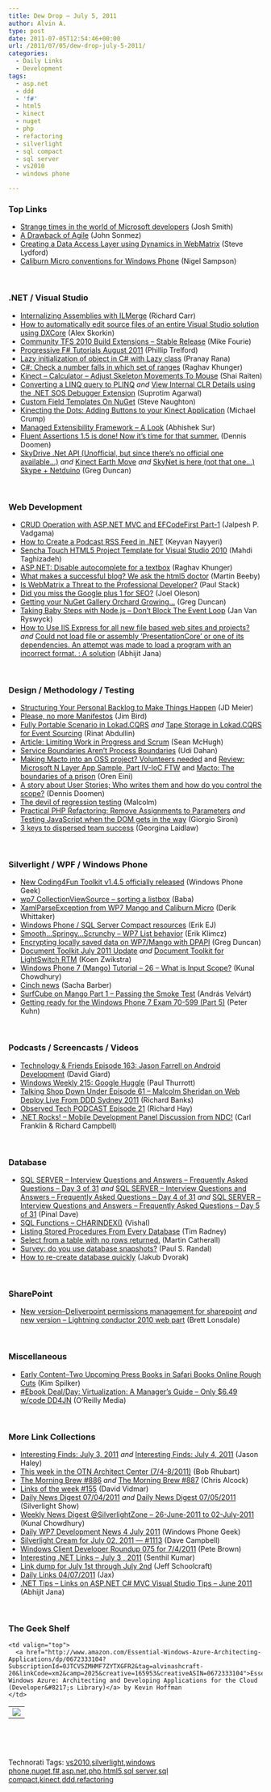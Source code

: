 ```yaml
---
title: Dew Drop – July 5, 2011
author: Alvin A.
type: post
date: 2011-07-05T12:54:46+00:00
url: /2011/07/05/dew-drop-july-5-2011/
categories:
  - Daily Links
  - Development
tags:
  - asp.net
  - ddd
  - 'f#'
  - html5
  - kinect
  - nuget
  - php
  - refactoring
  - silverlight
  - sql compact
  - sql server
  - vs2010
  - windows phone

---
```

### <a name="top"></a>Top Links

  * [Strange times in the world of Microsoft developers][1] (Josh Smith)
  * [A Drawback of Agile][2] (John Sonmez)
  * [Creating a Data Access Layer using Dynamics in WebMatrix][3] (Steve Lydford)
  * [Caliburn Micro conventions for Windows Phone][4] (Nigel Sampson)

&#160;

### <a name="dotnet"></a>.NET / Visual Studio

  * [Internalizing Assemblies with ILMerge][5] (Richard Carr)
  * [How to automatically edit source files of an entire Visual Studio solution using DXCore][6] (Alex Skorkin)
  * [Community TFS 2010 Build Extensions – Stable Release][7] (Mike Fourie)
  * [Progressive F# Tutorials August 2011][8] (Phillip Trelford)
  * [Lazy initialization of object in C# with Lazy class][9] (Pranay Rana)
  * [C#: Check a number falls in which set of ranges][10] (Raghav Khunger)
  * [Kinect – Calculator – Adjust Skeleton Movements To Mouse][11] (Shai Raiten)
  * [Converting a LINQ query to PLINQ][12] _and_ [View Internal CLR Details using the .NET SOS Debugger Extension][13] (Suprotim Agarwal)
  * [Custom Field Templates On NuGet][14] (Steve Naughton)
  * [Kinecting the Dots: Adding Buttons to your Kinect Application][15] (Michael Crump)
  * [Managed Extensibility Framework &#8211; A Look][16] (Abhishek Sur)
  * [Fluent Assertions 1.5 is done! Now it&#8217;s time for that summer.][17] (Dennis Doomen)
  * [SkyDrive .Net API (Unofficial, but since there&#8217;s no official one available&#8230;)][18] _and_ [Kinect Earth Move][19] _and_ [SkyNet is here (not that one&#8230;) Skype + Netduino][20] (Greg Duncan)

&#160;

### <a name="web"></a>Web Development

  * [CRUD Operation with ASP.NET MVC and EFCodeFirst Part-1][21] (Jalpesh P. Vadgama)
  * [How to Create a Podcast RSS Feed in .NET][22] (Keyvan Nayyeri)
  * [Sencha Touch HTML5 Project Template for Visual Studio 2010][23] (Mahdi Taghizadeh)
  * [ASP.NET: Disable autocomplete for a textbox][24] (Raghav Khunger)
  * [What makes a successful blog? We ask the html5 doctor][25] (Martin Beeby)
  * [Is WebMatrix a Threat to the Professional Developer?][26] (Paul Stack)
  * [Did you miss the Google plus 1 for SEO?][27] (Joel Oleson)
  * [Getting your NuGet Gallery Orchard Growing&#8230;][28] (Greg Duncan)
  * [Taking Baby Steps with Node.js – Don’t Block The Event Loop][29] (Jan Van Ryswyck)
  * <a href="http://dailydotnettips.com/2011/07/05/how-to-use-iis-express-for-all-new-file-based-web-sites-and-projects/" target="_blank">How to Use IIS Express for all new file based web sites and projects?</a> _and_ [Could not load file or assembly ‘PresentationCore’ or one of its dependencies. An attempt was made to load a program with an incorrect format. : A solution][30] (Abhijit Jana)

&#160;

### <a name="design"></a>Design / Methodology / Testing

  * [Structuring Your Personal Backlog to Make Things Happen][31] (JD Meier)
  * [Please, no more Manifestos][32] (Jim Bird)
  * [Fully Portable Scenario in Lokad.CQRS][33] _and_ [Tape Storage in Lokad.CQRS for Event Sourcing][34] (Rinat Abdullin)
  * [Article: Limiting Work in Progress and Scrum][35] (Sean McHugh)
  * [Service Boundaries Aren’t Process Boundaries][36] (Udi Dahan)
  * [Making Macto into an OSS project? Volunteers needed][37] and [Review: Microsoft N Layer App Sample, Part IV-IoC FTW][38] and [Macto: The boundaries of a prison][39] (Oren Eini)
  * [A story about User Stories; Who writes them and how do you control the scope?][40] (Dennis Doomen)
  * [The devil of regression testing][41] (Malcolm)
  * [Practical PHP Refactoring: Remove Assignments to Parameters][42] _and_ [Testing JavaScript when the DOM gets in the way][43] (Giorgio Sironi)
  * <a href="http://gigaom.com/collaboration/3-keys-to-dispersed-team-success/" target="_blank">3 keys to dispersed team success</a> (Georgina Laidlaw)

&#160;

### <a name="silverlight"></a>Silverlight / WPF / Windows Phone

  * [New Coding4Fun Toolkit v1.4.5 officially released][44] (Windows Phone Geek)
  * [wp7 CollectionViewSource – sorting a listbox][45] (Baba)
  * [XamlParseException from WP7 Mango and Caliburn.Micro][46] (Derik Whittaker)
  * [Windows Phone / SQL Server Compact resources][47] (Erik EJ)
  * [Smooth…Springy…Scrunchy – WP7 List behavior][48] (Erik Klimcz)
  * [Encrypting locally saved data on WP7/Mango with DPAPI][49] (Greg Duncan)
  * [Document Toolkit July 2011 Update][50] _and_ [Document Toolkit for LightSwitch RTM][51] (Koen Zwikstra)
  * [Windows Phone 7 (Mango) Tutorial &#8211; 26 &#8211; What is Input Scope?][52] (Kunal Chowdhury)
  * [Cinch news][53] (Sacha Barber)
  * [SurfCube on Mango Part 1 – Passing the Smoke Test][54] (András Velvárt)
  * <a href="http://feedproxy.google.com/~r/silverlightshow/~3/4KFwTlcsj-c/Getting-ready-for-the-Windows-Phone-7-Exam-70-599-Part-5.aspx" target="_blank">Getting ready for the Windows Phone 7 Exam 70-599 (Part 5)</a> (Peter Kuhn)

&#160;

### <a name="podcasts"></a>Podcasts / Screencasts / Videos

  * <a href="http://feedproxy.google.com/~r/TechnologyAndFriends/~3/ewC3Lke6itw/tf163.aspx" target="_blank">Technology & Friends Episode 163: Jason Farrell on Android Development</a> (David Giard)
  * [Windows Weekly 215: Google Huggle][55] (Paul Thurrott)
  * <a href="http://feedproxy.google.com/~r/TalkingShopDownUnder/~3/-1eE-yqTTHg/episode-61-malcolm-sheridan-on-web.html" target="_blank">Talking Shop Down Under Episode 61 &#8211; Malcolm Sheridan on Web Deploy Live From DDD Sydney 2011</a> (Richard Banks)
  * [Observed Tech PODCAST Episode 21][56] (Richard Hay)
  * <a href="http://www.dotnetrocks.com/default.aspx?ShowNum=677" target="_blank">.NET Rocks! &#8211; Mobile Development Panel Discussion from NDC!</a> (Carl Franklin & Richard Campbell)

&#160;

### <a name="db"></a>Database

  * [SQL SERVER – Interview Questions and Answers – Frequently Asked Questions – Day 3 of 31][57] _and_ [SQL SERVER – Interview Questions and Answers – Frequently Asked Questions – Day 4 of 31][58] _and_ [SQL SERVER – Interview Questions and Answers – Frequently Asked Questions – Day 5 of 31][59] (Pinal Dave)
  * [SQL Functions – CHARINDEX()][60] (Vishal)
  * [Listing Stored Procedures From Every Database][61] (Tim Radney)
  * [Select from a table with no rows returned.][62] (Martin Catherall)
  * [Survey: do you use database snapshots?][63] (Paul S. Randal)
  * [How to re-create database quickly][64] (Jakub Dvorak)

&#160;

### <a name="sp"></a>SharePoint

  * [New version–Deliverpoint permissions management for sharepoint][65] _and_ [new version &#8211; Lightning conductor 2010 web part][66] (Brett Lonsdale)

&#160;

### <a name="misc"></a>Miscellaneous

  * [Early Content–Two Upcoming Press Books in Safari Books Online Rough Cuts][67] (Kim Spilker)
  * [#Ebook Deal/Day: Virtualization: A Manager&#8217;s Guide &#8211; Only $6.49 w/code DD4JN][68] (O&#8217;Reilly Media)

&#160;

### <a name="links"></a>More Link Collections

  * [Interesting Finds: July 3, 2011][69] _and_ [Interesting Finds: July 4, 2011][70] (Jason Haley)
  * [This week in the OTN Architect Center (7/4-8/2011)][71] (Bob Rhubart)
  * [The Morning Brew #886][72] _and_ [The Morning Brew #887][73] (Chris Alcock)
  * [Links of the week #155][74] (David Vidmar)
  * [Daily News Digest 07/04/2011][75] _and_ [Daily News Digest 07/05/2011][76] (Silverlight Show)
  * [Weekly News Digest @SilverlightZone &#8211; 26-June-2011 to 02-July-2011][77] (Kunal Chowdhury)
  * [Daily WP7 Development News 4 July 2011][78] (Windows Phone Geek)
  * [Silverlight Cream for July 02, 2011 &#8212; #1113][79] (Dave Campbell)
  * [Windows Client Developer Roundup 075 for 7/4/2011][80] (Pete Brown)
  * [Interesting .NET Links – July 3 , 2011][81] (Senthil Kumar)
  * [Link dump for July 1st through July 2nd][82] (Jeff Schoolcraft)
  * [Daily Links 04/07/2011][83] (Jax)
  * [.NET Tips – Links on ASP.NET C# MVC Visual Studio Tips – June 2011][84] (Abhijit Jana)

&#160;

### <a name="shelf"></a>The Geek Shelf

<table border="0" cellspacing="0" cellpadding="0">
  <tr>
    <td>
      <img data-recalc-dims="1" decoding="async" src="https://i0.wp.com/ecx.images-amazon.com/images/I/51HsD2X9goL._SL160_.jpg?w=660" />
    </td>
    
    <td valign="top">
      <a href="http://www.amazon.com/Essential-Windows-Azure-Architecting-Applications/dp/0672333104?SubscriptionId=0JTCV5ZMHMF7ZYTXGFR2&tag=alvinashcraft-20&linkCode=xm2&camp=2025&creative=165953&creativeASIN=0672333104">Essential Windows Azure: Architecting and Developing Applications for the Cloud (Developer&#8217;s Library)</a> by Kevin Hoffman
    </td>
  </tr>
</table>

&#160;

<div style="padding-bottom: 0px; margin: 0px; padding-left: 0px; padding-right: 0px; display: inline; float: none; padding-top: 0px" id="scid:C16BAC14-9A3D-4c50-9394-FBFEF7A93539:86fd6ec8-14a0-443c-bf11-a406b6e77135" class="wlWriterEditableSmartContent">
  <!--dotnetkickit-->
</div>

&#160;

<div style="padding-bottom: 0px; margin: 0px; padding-left: 0px; padding-right: 0px; display: inline; float: none; padding-top: 0px" id="scid:0767317B-992E-4b12-91E0-4F059A8CECA8:94e68b69-73db-47c8-8664-dfd0585ae044" class="wlWriterEditableSmartContent">
  Technorati Tags: <a href="http://technorati.com/tags/vs2010" rel="tag">vs2010</a>,<a href="http://technorati.com/tags/silverlight" rel="tag">silverlight</a>,<a href="http://technorati.com/tags/windows+phone" rel="tag">windows phone</a>,<a href="http://technorati.com/tags/nuget" rel="tag">nuget</a>,<a href="http://technorati.com/tags/f%23" rel="tag">f#</a>,<a href="http://technorati.com/tags/asp.net" rel="tag">asp.net</a>,<a href="http://technorati.com/tags/php" rel="tag">php</a>,<a href="http://technorati.com/tags/html5" rel="tag">html5</a>,<a href="http://technorati.com/tags/sql+server" rel="tag">sql server</a>,<a href="http://technorati.com/tags/sql+compact" rel="tag">sql compact</a>,<a href="http://technorati.com/tags/kinect" rel="tag">kinect</a>,<a href="http://technorati.com/tags/ddd" rel="tag">ddd</a>,<a href="http://technorati.com/tags/refactoring" rel="tag">refactoring</a>
</div>

 [1]: http://joshsmithonwpf.wordpress.com/2011/07/02/strange-times-in-the-world-of-microsoft-developers/
 [2]: http://simpleprogrammer.com/2011/07/03/a-drawback-of-agile/
 [3]: http://feeds.dzone.com/~r/zones/dotnet/~3/ejs2s2Q6JpI/creating-data-access-layer
 [4]: http://compiledexperience.com/blog/posts/caliburn-micro-conventions-for-windows-phone
 [5]: http://feedproxy.google.com/~r/BlackwaspLatestAdditions/~3/iYRP9SEdfog/ILMergeInternalize.aspx
 [6]: http://www.skorkin.com/2011/07/how-to-automatically-edit-source-files-of-an-entire-visual-studio-solution-using-dxcore/
 [7]: http://mikefourie.wordpress.com/2011/07/04/community-tfs-2010-build-extensions-stable-release/
 [8]: http://www.trelford.com/blog/post/ProgFSharp.aspx
 [9]: http://pranayamr.blogspot.com/2011/07/lazy-inialization.html
 [10]: http://www.codeasp.net/blogs/raghav_khunger/microsoft-net/1759/c-check-a-number-falls-in-which-set-of-ranges
 [11]: http://feedproxy.google.com/~r/ShaiRaiten/~3/9TNmAGmtYY0/kinect-calculator-adjust-skeleton-movements-to-mouse.aspx
 [12]: http://feedproxy.google.com/~r/netCurryRecentArticles/~3/HuLSusSDnnQ/ShowArticle.aspx
 [13]: http://feedproxy.google.com/~r/netCurryRecentArticles/~3/j13zOttuUis/ShowArticle.aspx
 [14]: http://feedproxy.google.com/~r/notaclue/IYRx/~3/IueOYgH6JNg/custom-field-templates-on-nuget.html
 [15]: http://feedproxy.google.com/~r/MichaelCrump/~3/BbXv0fVRMDM/kinecting-the-dots-adding-buttons-to-your-kinect-application.aspx
 [16]: http://feedproxy.google.com/~r/abhisheksur/WTgI/~3/XDyCiPRvCJI/managed-extensibility-framework-look.html
 [17]: http://www.dennisdoomen.net/2011/07/fluent-assertions-15-is-done-now-it.html
 [18]: http://coolthingoftheday.blogspot.com/2011/07/skydrive-net-api-unofficial-but-since.html
 [19]: http://channel9.msdn.com/coding4fun/kinect/Kinect-Earth-Move
 [20]: http://channel9.msdn.com/coding4fun/blog/SkyNet-is-here-not-that-one-Skype--Netduino
 [21]: http://feedproxy.google.com/~r/blogspot/DotNetJalps/~3/Fi7M--nXgws/crud-operation-with-aspnet-mvc-and.html
 [22]: http://www.nayyeri.net/how-to-create-a-podcast-rss-feed-in-net
 [23]: http://feedproxy.google.com/~r/MahdiTaghizadeh/~3/Yg-fe0AhhV8/
 [24]: http://www.codeasp.net/blogs/raghav_khunger/microsoft-net/1760/asp-net-disable-autocomplete-for-a-textbox
 [25]: http://feedproxy.google.com/~r/ubelly/~3/pXxSm6kUWWA/
 [26]: http://feeds.dzone.com/~r/zones/dotnet/~3/Gq0vifKLC_k/webmatrix-threat-professional
 [27]: http://feedproxy.google.com/~r/JoelsSharepointLand/~3/KLWNrJbn88M/ViewPost.aspx
 [28]: http://coolthingoftheday.blogspot.com/2011/07/getting-your-nuget-gallery-orchard.html
 [29]: http://feedproxy.google.com/~r/ElegantCode/~3/V07Q0JO_-cU/
 [30]: http://dailydotnettips.com/2011/07/03/could-not-load-file-or-assembly-presentationcore-or-one-of-its-dependencies-an-attempt-was-made-to-load-a-program-with-an-incorrect-format-a-solution/
 [31]: http://feedproxy.google.com/~r/jmeier/~3/umnqcPEOrwI/structuring-your-personal-backlog-to-make-things-happen.aspx
 [32]: http://feeds.dzone.com/~r/zones/agile/~3/ebUIGd32h7Y/please-no-more-manifestos
 [33]: http://feeds.abdullin.com/~r/RinatAbdullin/~3/XYRqQuWHs84/fully-portable-scenario-in-lokadcqrs.html
 [34]: http://feeds.abdullin.com/~r/RinatAbdullin/~3/7vOZxeYIhf8/tape-storage-in-lokadcqrs-for-event-sourcing.html
 [35]: http://www.infoq.com/articles/limit-wip-scrum
 [36]: http://feedproxy.google.com/~r/UdiDahan-TheSoftwareSimplist/~3/67G5h6Ltkh0/
 [37]: http://feedproxy.google.com/~r/AyendeRahien/~3/ziZYv6bXOc8/making-macto-into-an-oss-project-volunteers-needed
 [38]: http://feedproxy.google.com/~r/AyendeRahien/~3/PYvpngoI5pg/review-microsoft-n-layer-app-sample-part-iv-ioc-ftw
 [39]: http://feedproxy.google.com/~r/AyendeRahien/~3/aHTLERKQKJo/macto-the-boundaries-of-a-prison
 [40]: http://feeds.dzone.com/~r/zones/dotnet/~3/EvsfYd7bPgk/story-about-user-stories-who
 [41]: http://sharpfellows.com/post.aspx?id=8263d0b8-526f-4273-b53e-bb41640d7a52
 [42]: http://feeds.dzone.com/~r/zones/agile/~3/BuR_drnaT24/practical-php-refactoring-2
 [43]: http://feeds.dzone.com/~r/zones/agile/~3/R7e6H7DtqQQ/testing-javascript-when-dom
 [44]: http://www.windowsphonegeek.com/news/new-coding4fun-toolkit-v1-4-5-officially-released
 [45]: http://babaandthepigman.wordpress.com/2011/07/03/wp7-collectionviewsource-sorting-a-listbox/
 [46]: http://feedproxy.google.com/~r/Devlicious/~3/9BbkYguzlC4/xamlparseexception-from-wp7-mango-and-caliburn-micro.aspx
 [47]: http://feedproxy.google.com/~r/ErikejBlogsAboutSqlCompactnetAndRelatedStuff/~3/gDJIvOD7hb8/windows-phone-sql-server-compact.html
 [48]: http://feeds.dzone.com/~r/zones/dotnet/~3/L7Y_V9acX-0/smooth%E2%80%A6springy%E2%80%A6scrunchy-%E2%80%93-wp7
 [49]: http://coolthingoftheday.blogspot.com/2011/07/encrypting-locally-saved-data-on.html
 [50]: http://firstfloorsoftware.com/blog/document-toolkit-july-2011-update/
 [51]: http://firstfloorsoftware.com/blog/document-toolkit-for-lightswitch-rtm/
 [52]: http://feedproxy.google.com/~r/kunal2383/~3/mpLwezT4zEc/windows-phone-7-mango-tutorial-26-what.html
 [53]: http://sachabarber.net/?p=966
 [54]: http://dotneteers.net/blogs/vbandi/archive/2011/07/05/surfcube-on-mango-part-1-passing-the-smoke-test.aspx
 [55]: http://www.winsupersite.com/article/podcasts/windows-weekly-215-google-huggle-139709
 [56]: http://www.windowsobserver.com/2011/07/04/observed-tech-podcast-episode-21/
 [57]: http://blog.sqlauthority.com/2011/07/03/sql-server-interview-questions-and-answers-frequently-asked-questions-day-3-of-31/
 [58]: http://blog.sqlauthority.com/2011/07/04/sql-server-interview-questions-and-answers-frequently-asked-questions-day-4-of-31/
 [59]: http://blog.sqlauthority.com/2011/07/05/sql-server-interview-questions-and-answers-frequently-asked-questions-day-5-of-31/
 [60]: http://feedproxy.google.com/~r/sqlserverpedia/~3/XM5FpKNed2Q/
 [61]: http://www.sqlservercentral.com/blogs/timradney/archive/2011/07/04/listing-stored-procedures-from-every-database.aspx
 [62]: http://www.sqlservercentral.com/blogs/martin_catherall/archive/2011/07/04/select-from-a-table-with-no-rows-returned_2E00_.aspx
 [63]: http://feedproxy.google.com/~r/PaulSRandal/~3/vq0g4LL0lrI/post.aspx
 [64]: http://www.sqlservercentral.com/blogs/sqltreeo/archive/2011/07/04/how-to-re_2D00_create-database-quickly.aspx
 [65]: http://lightningtools.com/blog/archive/2011/07/04/new-versionndashdeliverpoint-permissions-management-for-sharepoint.aspx
 [66]: http://lightningtools.com/blog/archive/2011/07/05/new-version---lightning-conductor-2010-web-part.aspx
 [67]: http://blogs.msdn.com/b/microsoft_press/archive/2011/07/05/early-content-two-upcoming-press-books-in-safari-books-online-rough-cuts.aspx
 [68]: http://feeds.oreilly.com/~r/oreilly/news/~3/pEIWmYK98WY/
 [69]: http://jasonhaley.com/blog/post.aspx?id=d32149dd-3765-43ee-a9b1-a69eff5b1daa
 [70]: http://jasonhaley.com/blog/post.aspx?id=4722a02c-6de9-4e8b-a293-6f647928eaa7
 [71]: http://feedproxy.google.com/~r/brhubartOTN/~3/gUDyvfchniw/this_week_in_the_otn1
 [72]: http://feedproxy.google.com/~r/ReflectivePerspective/~3/v_BBLYAeLb0/
 [73]: http://feedproxy.google.com/~r/ReflectivePerspective/~3/NI_PmOe7vMc/
 [74]: http://feeds.vidmar.net/~r/BiteMyBytes/~3/72_02dl1ztw/links-of-the-week-155.aspx
 [75]: http://feedproxy.google.com/~r/silverlightshow/~3/bwZwaHP13j4/Daily-News-Digest-07-04-2011.aspx
 [76]: http://feedproxy.google.com/~r/silverlightshow/~3/LlCx0OBSm78/Daily-News-Digest-07-05-2011.aspx
 [77]: http://feedproxy.google.com/~r/kunal2383/~3/lIG8RTLBxss/weekly-news-digest-silverlightzone-26.html
 [78]: http://www.windowsphonegeek.com/news/daily-wp7-development-news-4-july-2011
 [79]: http://geekswithblogs.net/WynApseTechnicalMusings/archive/2011/07/02/146057.aspx
 [80]: http://feedproxy.google.com/~r/PeteBrown/~3/gvdibfiAMyM/windows-client-developer-roundup-075-for-7-4-2011
 [81]: http://feedproxy.google.com/~r/ginktage/EPSB/~3/0YiyaoCRpJU/
 [82]: http://thequeue.net/blog/2011/07/02/link-dump-for-july-1st-3/
 [83]: http://feedproxy.google.com/~r/parsimonyjax/~3/1HO52E2nKiU/daily-links-04072011.html
 [84]: http://abhijitjana.net/2011/07/03/net-tips-links-on-asp-net-c-mvc-visual-studio-tips-june-2011/